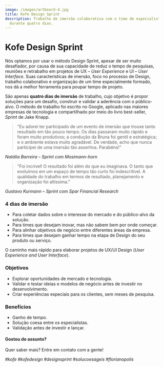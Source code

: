 ```yaml
---
image: /images/artboard-4.jpg
title: Kofe Design Sprint
description: Trabalho de imersão colaborativa com o time de especialistas
  durante quatro dias.
---
```

# Kofe Design Sprint

Nós optamos por usar o método Design Sprint, apesar de ser muito desafiador, por causa de sua capacidade de reduz o tempo de pesquisas, reuniões e retrabalho em projetos de UX – *User Experience* e UI – *User Interface*. Suas características de imersão, foco no processo de Design, trabalho colaborativo e organização de um time especialmente formado, nos dá a melhor ferramenta para poupar tempo de projeto.

São apenas **quatro dias de imersão** de trabalho, cujo objetivo é propor soluções para um desafio, construir e validar a aderência com o público-alvo. O método de trabalho foi escrito no Google, aplicado nas maiores empresas de tecnologia e compartilhado por meio do livro best-seller, *Sprint* de Jake Knapp.

> "Eu adorei ter participado de um evento de imersão que trouxe tanto resultado em tão pouco tempo. Os dias passaram muito rápido e foram muito produtivos; a condução da Bruna foi gentil e estratégica; e o ambiente estava muito agradável. De verdade, acho que nunca participei de uma imersão tão assertiva. Parabéns!"

*Natália Barreira – Sprint com Mosimann-horn*

> "Foi incrível! O resultado foi além do que eu imaginava. O tanto que evoluímos em um espaço de tempo tão curto foi indescritível. A qualidade do trabalho em termos de resultado, planejamento e organização foi altíssima."

*Gustavo Kurmann – Sprint com Spar Financial Research*

### 4 dias de imersão

* Para coletar dados sobre o interesse do mercado e do público-alvo da solução.
* Para times que desejam inovar, mas não sabem bem por onde começar.
* Para alinhar objetivos de negócio entre diferentes áreas da empresa.
* Para times que desejam ganhar tempo na etapa de Design do seu produto ou serviço.

O caminho mais rápido para elaborar projetos de UX/UI Design (*User Experience and User Interface*).

### Objetivos

* Explorar oportunidades de mercado e tecnologia.
* Validar e testar ideias e modelos de negócio antes de investir no desenvolvimento.
* Criar experiências especiais para os clientes, sem meses de pesquisa.

### Benefícios

* Ganho de tempo.
* Solução coesa entre os especialistas.
* Validação antes de investir e lançar.

#### **Gostou do assunto?**

Quer saber mais? Entre em contato com a gente!

*\#kofe #kofedesign #designsprint #solucoesageis #florianopolis*